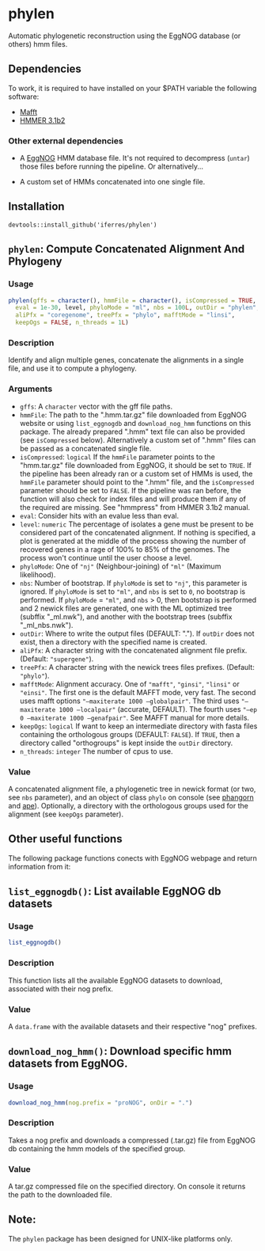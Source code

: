 # phylen
Automatic phylogenetic reconstruction using the EggNOG database (or others) hmm files.

## Dependencies
To work, it is required to have installed on your $PATH variable the following software:
 * [Mafft](http://mafft.cbrc.jp/alignment/software/)
 * [HMMER 3.1b2](http://hmmer.org/download.html)
### Other external dependencies

 * A [EggNOG](http://eggnogdb.embl.de/#/app/downloads) HMM database file. It's not required to decompress (`untar`) those files before running the pipeline. Or alternatively...

 * A custom set of HMMs concatenated into one single file.
 
## Installation
```
devtools::install_github('iferres/phylen')
```

## `phylen`: Compute Concatenated Alignment And Phylogeny
### Usage
```r
phylen(gffs = character(), hmmFile = character(), isCompressed = TRUE,
  eval = 1e-30, level, phyloMode = "ml", nbs = 100L, outDir = "phylen",
  aliPfx = "coregenome", treePfx = "phylo", mafftMode = "linsi",
  keepOgs = FALSE, n_threads = 1L)
```
### Description
Identify and align multiple genes, concatenate the alignments in a single file, and use it to compute a phylogeny.

### Arguments
 * `gffs`: A `character` vector with the gff file paths.
 * `hmmFile`: The path to the ".hmm.tar.gz" file downloaded from EggNOG website or using `list_eggnogdb` and `download_nog_hmm` functions on this package. The already prepared ".hmm" text file can also be provided (see `isCompressed` below). Alternatively a custom set of ".hmm" files can be passed as a concatenated single file.
 * `isCompressed`: `logical` If the `hmmFile` parameter points to the "hmm.tar.gz" file downloaded from EggNOG, it should be set to `TRUE`. If the pipeline has been already ran or a custom set of HMMs is used, the `hmmFile` parameter should point to the ".hmm" file, and the `isCompressed` parameter should be set to `FALSE`. If the pipeline was ran before, the function will also check for index files and will produce them if any of the required are missing. See "hmmpress" from HMMER 3.1b2 manual.
 * `eval`: Consider hits with an evalue less than eval.
 * `level`: `numeric` The percentage of isolates a gene must be present to be considered part of the concatenated alignment. If nothing is specified, a plot is generated at the middle of the process showing the number of recovered genes in a rage of 100% to 85% of the genomes. The process won't continue until the user choose a level.
 * `phyloMode`: One of `"nj"` (Neighbour-joining) of `"ml"` (Maximum likelihood).
 * `nbs`: Number of bootstrap. If `phyloMode` is set to `"nj"`, this parameter is ignored. If `phyloMode` is set to `"ml"`, and `nbs` is set to `0`, no bootstrap is performed. If `phyloMode` = `"ml"`, and `nbs` > 0, then bootstrap is performed and 2 newick files are generated, one with the ML optimized tree (subffix "\_ml.nwk"), and another with the bootstrap trees (subffix "\_ml\_nbs.nwk").
 * `outDir`: Where to write the output files (DEFAULT: "."). If `outDir` does not exist, then a directory with the specified name is created.
 * `aliPfx`: A character string with the concatenated alignment file prefix. (Default: `"supergene"`).
 * `treePfx`: A character string with the newick trees files prefixes. (Default: `"phylo"`).
 * `mafftMode`: Alignment accuracy. One of `"mafft"`, `"ginsi"`, `"linsi"` or `"einsi"`. The first one is the default MAFFT mode, very fast. The second uses mafft options `"–maxiterate 1000 –globalpair"`. The third uses `"–maxiterate 1000 –localpair"` (accurate, DEFAULT). The fourth uses `"–ep 0 –maxiterate 1000 –genafpair"`. See MAFFT manual for more details.
 * `keepOgs`: `logical` If want to keep an intermediate directory with fasta files containing the orthologous groups (DEFAULT: `FALSE`). If `TRUE`, then a directory called "orthogroups" is kept inside the `outDir` directory.
 * `n_threads`: `integer` The number of cpus to use.
 
### Value
A concatenated alignment file, a phylogenetic tree in newick format (or two, see `nbs` parameter), and an object of class `phylo` on console (see [phangorn](https://github.com/KlausVigo/phangorn) and [ape](http://ape-package.ird.fr/)). Optionally, a directory with the orthologous groups used for the alignment (see `keepOgs` parameter).

## Other useful functions
The following package functions conects with EggNOG webpage and return information from it:

## `list_eggnogdb()`: List available EggNOG db datasets
### Usage
```r
list_eggnogdb()
```
### Description
This function lists all the available EggNOG datasets to download, associated with their nog prefix.

### Value
A `data.frame` with the available datasets and their respective "nog" prefixes.

## `download_nog_hmm()`: Download specific hmm datasets from EggNOG.
### Usage
```r
download_nog_hmm(nog.prefix = "proNOG", onDir = ".")
```
### Description
Takes a nog prefix and downloads a compressed (.tar.gz) file from EggNOG db containing the hmm models of the specified group.

### Value
A tar.gz compressed file on the specified directory. On console it returns the path to the downloaded file.

## Note:

The `phylen` package has been designed for UNIX-like platforms only.



